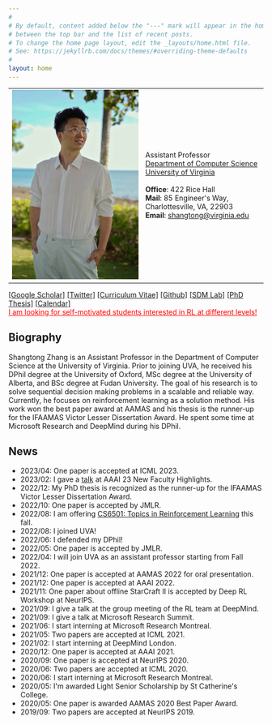 ```yaml
---
#
# By default, content added below the "---" mark will appear in the home page
# between the top bar and the list of recent posts.
# To change the home page layout, edit the _layouts/home.html file.
# See: https://jekyllrb.com/docs/themes/#overriding-theme-defaults
#
layout: home
---
```


<table class="personal-info">
    <tbody>
        <tr>
        <td>
            <img src="/assets/img/portrait_hawaii.jpg"> 
        </td>
        <td>
            <p>
                Assistant Professor<br>
                <a href="https://engineering.virginia.edu/departments/computer-science">Department of Computer Science </a> <br>
                <a href="https://www.virginia.edu/">University of Virginia </a> <br>
                <br>
                <b>Office</b>: 422 Rice Hall <br>
                <b>Mail</b>: 85 Engineer's Way, Charlottesville, VA, 22903<br>
                <b>Email</b>: <a href="mailto:shangtong@virginia.edu">shangtong@virginia.edu </a> <br>
            </p>
        </td>
        </tr>
    </tbody>
</table>

[[Google Scholar]](https://scholar.google.co.uk/citations?user=Pn7fj4IAAAAJ&hl=en) [[Twitter]](https://twitter.com/ShangtongZhang) [[Curriculum Vitae]](/cv/curriculum_vitae.pdf) [[Github]](https://github.com/ShangtongZhang) [[SDM Lab]](https://github.com/SDM-LAB) [[PhD Thesis]](https://ora.ox.ac.uk/objects/uuid:2c410803-2141-41ed-b362-7f14723b2f17) [[Calendar]](https://outlook.office365.com/owa/calendar/28109e83b17a40a68df4687e82614ae6@virginia.edu/1cc980bd40644e17b99c52396532934416235907553762187423/calendar.html)  
<span style="color:red"> <a href="/people" style="color:red"> <u> I am looking for self-motivated students interested in RL at different levels! </u> </a> </span>
## Biography

<!-- Shangtong Zhang is a DPhil student at the University of Oxford.  -->
<!-- The goal of his research is to solve sequential decision making problems in a scalable and reliable way. -->
<!-- Currently, he focuses on reinforcement learning as a solution method. -->
<!-- His work won the best paper award at AAMAS and his research is funded by an EPSRC studentship. -->
<!-- He spent some time at Microsoft Research and DeepMind during his DPhil. -->

Shangtong Zhang is an Assistant Professor in the Department of Computer Science at the University of Virginia.
Prior to joining UVA, he received his DPhil degree at the University of Oxford, MSc degree at the University of Alberta,
and BSc degree at Fudan University.
The goal of his research is to solve sequential decision making problems in a scalable and reliable way. 
Currently, he focuses on reinforcement learning as a solution method.
His work won the best paper award at AAMAS and his thesis is the runner-up for the IFAAMAS Victor Lesser Dissertation Award.
He spent some time at Microsoft Research and DeepMind during his DPhil.

## News
- 2023/04: One paper is accepted at ICML 2023.  
- 2023/02: I gave a [talk](/assets/pdf/talks/AAAI23_faculty_highlight.pdf) at AAAI 23 New Faculty Highlights.  
- 2022/12: My PhD thesis is recognized as the runner-up for the IFAAMAS Victor Lesser Dissertation Award.  
- 2022/10: One paper is accepted by JMLR.   
- 2022/08: I am offering [CS6501: Topics in Reinforcement Learning](/teaching/cs6501_fall_22/index) this fall.
- 2022/08: I joined UVA!  
- 2022/06: I defended my DPhil!  
- 2022/05: One paper is accepted by JMLR.   
- 2022/04: I will join UVA as an assistant professor starting from Fall 2022. 
- 2021/12: One paper is accepted at AAMAS 2022 for oral presentation.
- 2021/12: One paper is accepted at AAAI 2022.  
- 2021/11: One paper about offline StarCraft II is accepted by Deep RL Workshop at NeurIPS.    
- 2021/09: I give a talk at the group meeting of the RL team at DeepMind.
- 2021/09: I give a talk at Microsoft Research Summit.
- 2021/06: I start interning at Microsoft Research Montreal.
- 2021/05: Two papers are accepted at ICML 2021.
- 2021/02: I start interning at DeepMind London.
- 2020/12: One paper is accepted at AAAI 2021.
- 2020/09: One paper is accepted at NeurIPS 2020.
- 2020/06: Two papers are accepted at ICML 2020.
- 2020/06: I start interning at Microsoft Research Montreal.
- 2020/05: I'm awarded Light Senior Scholarship by St Catherine's College.
- 2020/05: One paper is awarded AAMAS 2020 Best Paper Award.
- 2019/09: Two papers are accepted at NeurIPS 2019.